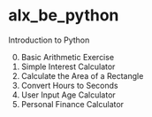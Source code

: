 # alx_be_python

Introduction to Python

0. Basic Arithmetic Exercise
1. Simple Interest Calculator
2. Calculate the Area of a Rectangle
3. Convert Hours to Seconds
4. User Input Age Calculator
5. Personal Finance Calculator

